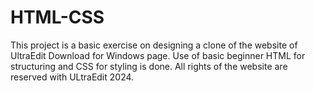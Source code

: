 # HTML-CSS
This project is a basic exercise on designing a clone of the website of UltraEdit Download for Windows page. Use of basic beginner HTML for structuring and CSS for styling is done. All rights of the website are reserved with ULtraEdit 2024.
